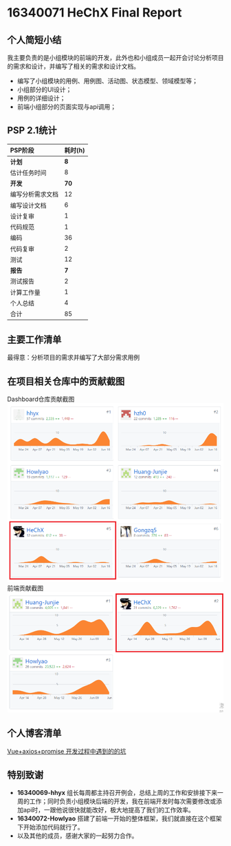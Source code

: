 # 16340071 HeChX Final Report
## 个人简短小结  
我主要负责的是小组模块的前端的开发，此外也和小组成员一起开会讨论分析项目的需求和设计，并编写了相关的需求和设计文档。  
- 编写了小组模块的用例、用例图、活动图、状态模型、领域模型等；  
- 小组部分的UI设计；  
- 用例的详细设计；  
- 前端小组部分的页面实现与api调用；  

## PSP 2.1统计

|           PSP阶段          | 耗时(h) |  
|:--------------------------|---------|  
| **计划**                       | **8**       |  
| 估计任务时间                | 8       |  
| **开发**                       | **70**      |  
| 编写分析需求文档                 | 12       |  
| 编写设计文档              | 6       |  
| 设计复审                  | 1       |  
| 代码规范                 | 1       |  
| 编码                     | 36      |  
| 代码复审                 | 2       |  
| 测试                     | 12      |  
| **报告**                   | **7**      |  
| 测试报告                  | 2       |  
| 计算工作量                | 1       |  
| 个人总结                  | 4       |  
| 合计                       | 85      |  

## 主要工作清单
最得意：分析项目的需求并编写了大部分需求用例  

## 在项目相关仓库中的贡献截图
Dashboard仓库贡献截图  
![](./image/Contribution_dashboard_HeChX.png)  
前端贡献截图  
![](./image/Contribution_frontend_HeChX.png)  

## 个人博客清单
[Vue+axios+promise 开发过程中遇到的的坑](https://blog.csdn.net/he__changxing/article/details/93394671)  

## 特别致谢
- **16340069-hhyx** 组长每周都主持召开例会，总结上周的工作和安排接下来一周的工作；同时负责小组模块后端的开发，我在前端开发时每次需要修改或添加api时，一跟他说很快就能改好，极大地提高了我们的工作效率。  
- **16340072-Howlyao** 搭建了前端一开始的整体框架，我们就直接在这个框架下开始添加代码就行了。  
- 以及其他的成员，感谢大家的一起努力合作。  